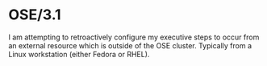 # OSE/3.1

I am attempting to retroactively configure my executive steps to occur from an external resource
which is outside of the OSE cluster.  Typically from a Linux workstation (either Fedora or RHEL).


